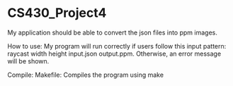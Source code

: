 # CS430_Project4
My application should be able to convert the json files into ppm images.

How to use: My program will run correctly if users follow this input pattern: raycast width height input.json output.ppm.
Otherwise, an error message will be shown.

Compile: 
Makefile: Compiles the program using make
